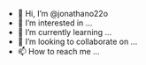 - 👋 Hi, I’m @jonathano22o
- 👀 I’m interested in ...
- 🌱 I’m currently learning ...
- 💞️ I’m looking to collaborate on ...
- 📫 How to reach me ...

<!---
jonathano22o/jonathano22o is a ✨ special ✨ repository because its `README.md` (this file) appears on your GitHub profile.
You can click the Preview link to take a look at your changes.
--->
